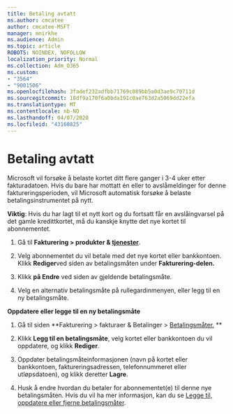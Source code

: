 ```yaml
---
title: Betaling avtatt
ms.author: cmcatee
author: cmcatee-MSFT
manager: mnirkhe
ms.audience: Admin
ms.topic: article
ROBOTS: NOINDEX, NOFOLLOW
localization_priority: Normal
ms.collection: Adm_O365
ms.custom:
- "3564"
- "9001506"
ms.openlocfilehash: 3fadef232adfbb71769c089bb5a0d3ae9c70711d
ms.sourcegitcommit: 18df9a170f6a0bda191c0ae763d2a5069dd22efa
ms.translationtype: MT
ms.contentlocale: nb-NO
ms.lasthandoff: 04/07/2020
ms.locfileid: "43160825"
---
```

# <a name="payment-declined"></a>Betaling avtatt

Microsoft vil forsøke å belaste kortet ditt flere ganger i 3-4 uker etter fakturadatoen.  Hvis du bare har mottatt én eller to avslåmeldinger for denne faktureringsperioden, vil Microsoft automatisk forsøke å belaste betalingsinstrumentet på nytt.  

**Viktig**: Hvis du har lagt til et nytt kort og du fortsatt får en avslåingvarsel på det gamle kredittkortet, må du kanskje knytte det nye kortet til abonnementet.

1. Gå til **Fakturering > produkter & [tjenester](https://go.microsoft.com/fwlink/p/?linkid=842054)**.

2. Velg abonnementet du vil betale med det nye kortet eller bankkontoen. Klikk **Rediger**ved siden av betalingsmåten under **Fakturering-delen.**

3. Klikk **på Endre** ved siden av gjeldende betalingsmåte.

4. Velg en alternativ betalingsmåte på rullegardinmenyen, eller legg til en ny betalingsmåte.

**Oppdatere eller legge til en ny betalingsmåte**

1. Gå til siden **Fakturering > fakturaer & Betalinger > [Betalingsmåter.](https://go.microsoft.com/fwlink/p/?linkid=2018806) **

2. Klikk **Legg til en betalingsmåte**, velg kortet eller bankkontoen du vil oppdatere, og klikk **Rediger**.

3. Oppdater betalingsmåteinformasjonen (navn på kortet eller bankkontoen, faktureringsadressen, telefonnummeret eller utløpsdatoen), og klikk deretter **Lagre**.

4. Husk å endre hvordan du betaler for abonnementet(e) til denne nye betalingsmåten. Hvis du vil ha mer informasjon, kan du se [Legge til, oppdatere eller fjerne betalingsmåter](https://go.microsoft.com/fwlink/?linkid=2118133). 
